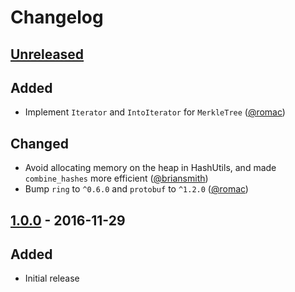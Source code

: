 
# Changelog

## [Unreleased](https://github.com/SpinResearch/merkle.rs/compare/1.0.0...master)

## Added
- Implement `Iterator` and `IntoIterator` for `MerkleTree` ([@romac](https://github.com/romac))

## Changed
- Avoid allocating memory on the heap in HashUtils, and made `combine_hashes` more efficient ([@briansmith](https://github.com/briansmith))
- Bump `ring` to `^0.6.0` and `protobuf` to `^1.2.0` ([@romac](https://github.com/romac))


## [1.0.0](https://github.com/SpinResearch/merkle.rs/releases/tag/1.0.0) - 2016-11-29

## Added
- Initial release
